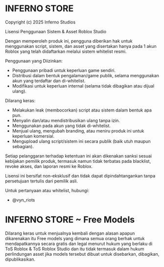# INFERNO STORE

Copyright (c) 2025 Inferno Studios

Lisensi Penggunaan Sistem & Asset Roblox Studio

Dengan memperoleh produk ini, pengguna diberikan hak untuk menggunakan script, sistem, dan asset yang disertakan hanya pada 1 akun Roblox yang telah didaftarkan melalui sistem whitelist resmi.

Penggunaan yang Diizinkan:
- Penggunaan pribadi untuk keperluan game sendiri.
- Distribusi dalam bentuk pengalaman/game publik, selama menggunakan akun yang terdaftar dan di-whitelist.
- Modifikasi untuk keperluan internal (selama tidak dibagikan atau dijual ulang).

Dilarang keras:
- Melakukan leak (membocorkan) script atau sistem dalam bentuk apa pun.
- Menyalin dan/atau mendistribusikan ulang tanpa izin.
- Menggunakan pada akun yang tidak di-whitelist.
- Menjual ulang, mengubah branding, atau meniru produk ini untuk keperluan komersial.
- Mengupload ulang script/sistem ini secara publik (baik utuh maupun sebagian).

Setiap pelanggaran terhadap ketentuan ini akan dikenakan sanksi sesuai kebijakan pemilik produk, termasuk namun tidak terbatas pada blacklist, revoke akses, dan laporan resmi ke Roblox.

Lisensi ini bersifat non-eksklusif dan tidak dapat dipindahtangankan tanpa persetujuan tertulis dari pemilik asli.

Untuk pertanyaan atau whitelist, hubungi: 
- @vyn_riots 


# INFERNO STORE ~ Free Models
Dilarang keras untuk menjualnya kembali dengan alasan apapun dikarenakan itu Free models yang dimana semua orang berhak untuk mendapatkannya secara gratis dan legal menurut hukum yang berlaku di ToS Roblox & ToS Roblox Studio dan itu tidak termasuk dalam hukum perlindungan asset jika models tersebut dibuat untuk disebarkan, dibagikan, dipublikasikan.

